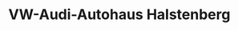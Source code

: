 ---
title: "VW-Audi-Autohaus Halstenberg"
url: /bad-oeynhausen/vw-audi-autohaus-halstenberg/
shop: Autohaus
---
